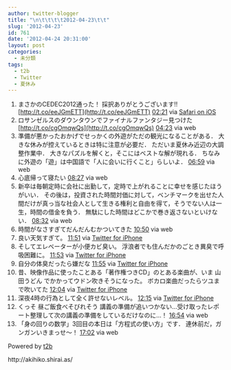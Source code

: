 ```yaml
---
author: twitter-blogger
title: "\n\t\t\t\t2012-04-23\t\t"
slug: '2012-04-23'
id: 761
date: '2012-04-24 20:31:00'
layout: post
categories:
  - 未分類
tags:
  - t2b
  - Twitter
  - 夏休み
---
```


<div xmlns:georss="http://www.georss.org/georss">

1.  <span><span>まさかのCEDEC2012通った！ 採択ありがとうございます!! [http://t.co/eeJGmETT](http://t.co/eeJGmETT)</span> <span>[<span>02:21</span>](http://twitter.com/o_ob/status/194415757034127361) <span>via [Safari on iOS](http://www.apple.com)</span></span></span>
2.  <span><span>ロサンゼルスのダウンタウンでファイナルファンタジー見つけた [http://t.co/cgOmqwQs](http://t.co/cgOmqwQs)</span> <span>[<span>04:23</span>](http://twitter.com/o_ob/status/194446506705694720) <span>via web</span></span></span>
3.  <span><span>準備が悪かったおかげでせっかくの外遊がただの観光になることがある． 大きな休みが控えているときは特に注意が必要だ． ただいま夏休み近辺の大調整作業中． 大きなパズルを解くと，そこにはベストな解が現れる． ちなみに外遊の「遊」は中国語で「人に会いに行くこと」らしいよ．</span> <span>[<span>06:59</span>](http://twitter.com/o_ob/status/194485779244912640) <span>via web</span></span></span>
4.  <span><span>心底帰って寝たい</span> <span>[<span>08:27</span>](http://twitter.com/o_ob/status/194507919478370306) <span>via web</span></span></span>
5.  <span><span>新卒は毎朝定時に会社に出勤して，定時で上がれることに幸せを感じたほうがいい． その後は，投資された時間対価に対して，ベンチマークを出せた人間だけが真っ当な社会人として生きる権利と自由を得て，そうでない人は一生，時間の借金を負う． 無駄にした時間はどこかで巻き返さないといけない．</span> <span>[<span>08:32</span>](http://twitter.com/o_ob/status/194508983673954304) <span>via web</span></span></span>
6.  <span><span>時間がなさすぎてだんだんむかついてきた</span> <span>[<span>10:50</span>](http://twitter.com/o_ob/status/194543888189501440) <span>via web</span></span></span>
7.  <span><span>良い天気すぎて。</span> <span>[<span>11:51</span>](http://twitter.com/o_ob/status/194559190654664704) <span>via [Twitter for iPhone](http://twitter.com/#!/download/iphone)</span></span></span>
8.  <span><span>そしてエレベーターが小便カビ臭い。 浮浪者でも住んだかのごとき異臭で呼吸困難に。</span> <span>[<span>11:53</span>](http://twitter.com/o_ob/status/194559537058037760) <span>via [Twitter for iPhone](http://twitter.com/#!/download/iphone)</span></span></span>
9.  <span><span>自分の体臭だったら嫌だな</span> <span>[<span>11:55</span>](http://twitter.com/o_ob/status/194560104497037314) <span>via [Twitter for iPhone](http://twitter.com/#!/download/iphone)</span></span></span>
10.  <span><span>昔、映像作品に使ったことある「著作権つきCD」のとある楽曲が、いま 山田うどん でかかってウドン吹きそうになった。 ボカロ楽曲だったらツユまで吹いてた</span> <span>[<span>12:04</span>](http://twitter.com/o_ob/status/194562456343941121) <span>via [Twitter for iPhone](http://twitter.com/#!/download/iphone)</span></span></span>
11.  <span><span>深夜4時の行為として全く許せないレベル。</span> <span>[<span>12:15</span>](http://twitter.com/o_ob/status/194565197476798464) <span>via [Twitter for iPhone](http://twitter.com/#!/download/iphone)</span></span></span>
12.  <span><span>くっそ 昼ご飯食べそびれそう 講義の準備が追いつかない…受け取ったレポート整理して次の講義の準備をしているだけなのに…！</span> <span>[<span>16:54</span>](http://twitter.com/o_ob/status/194635505395183617) <span>via web</span></span></span>
13.  <span><span>「身の回りの数学」3回目の本日は「方程式の使い方」です． 連休前だ，ガンガンいきまっせ～！</span> <span>[<span>17:02</span>](http://twitter.com/o_ob/status/194637485425430528) <span>via web</span></span></span>

</div>

Powered by [t2b](http://t2b.utilz.jp/)

<div>http://akihiko.shirai.as/</div>